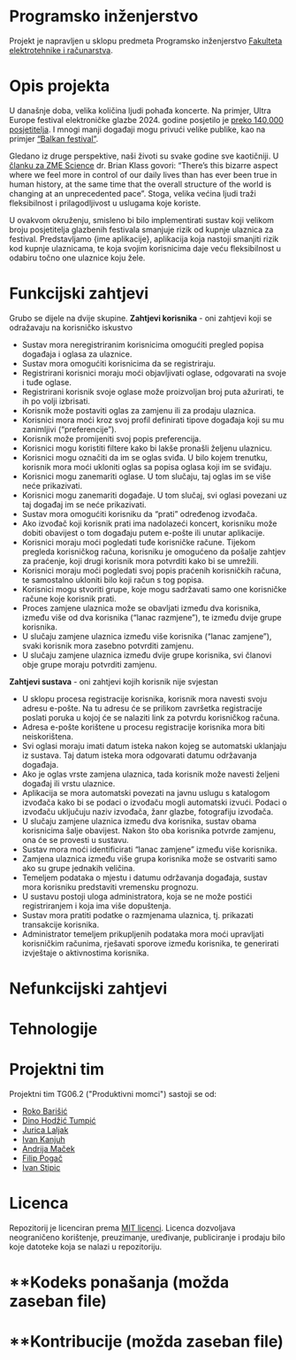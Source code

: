 # Programsko inženjerstvo
Projekt je napravljen u sklopu predmeta Programsko inženjerstvo [Fakulteta elektrotehnike i računarstva](https://www.fer.unizg.hr/). 

# Opis projekta
U današnje doba, velika količina ljudi pohađa koncerte. Na primjer, Ultra Europe festival elektroničke glazbe 2024. godine posjetilo je [preko 140,000 posjetitelja](https://www.festground.com/events/ultra-europe-2024/312). I mnogi manji događaji mogu privući velike publike, kao na primjer [“Balkan festival”](https://www.vecernji.hr/showbiz/balkanske-trap-zvijezde-odrzale-koncert-u-areni-zagreb-desingerica-se-polugol-bacio-u-publiku-1768616). 

Gledano iz druge perspektive, naši životi su svake godine sve kaotičniji. U [članku za ZME Science](https://www.zmescience.com/feature-post/pieces/theres-way-more-chaos-in-our-lives-than-you-think-this-scientist-says-its-empowering/) dr. Brian Klass govori: “There’s this bizarre aspect where we feel more in control of our daily lives than has ever been true in human history, at the same time that the overall structure of the world is changing at an unprecedented pace”. Stoga, velika većina ljudi traži fleksibilnost i prilagodljivost u uslugama koje koriste.

U ovakvom okruženju, smisleno bi bilo implementirati sustav koji velikom broju posjetitelja glazbenih festivala smanjuje rizik od kupnje ulaznica za festival. Predstavljamo {ime aplikacije}, aplikacija koja nastoji smanjiti rizik kod kupnje ulaznicama, te koja svojim korisnicima daje veću fleksibilnost u odabiru točno one ulaznice koju žele. 

# Funkcijski zahtjevi
Grubo se dijele na dvije skupine.
**Zahtjevi korisnika** - oni zahtjevi koji se odražavaju na korisničko iskustvo
* Sustav mora neregistriranim korisnicima omogućiti pregled popisa događaja i oglasa za ulaznice.
* Sustav mora omogućiti korisnicima da se registriraju. 
* Registrirani korisnici moraju moći objavljivati oglase, odgovarati na svoje i tuđe oglase.
* Registrirani korisnik svoje oglase može proizvoljan broj puta ažurirati, te ih po volji izbrisati.
* Korisnik može postaviti oglas za zamjenu ili za prodaju ulaznica.
* Korisnici mora moći kroz svoj profil definirati tipove događaja koji su mu zanimljivi (“preferencije”). 
* Korisnik može promijeniti svoj popis preferencija.
* Korisnici mogu koristiti filtere kako bi lakše pronašli željenu ulaznicu. 
* Korisnici mogu označiti da im se oglas sviđa. U bilo kojem trenutku, korisnik mora moći ukloniti oglas sa popisa oglasa koji im se sviđaju.
* Korisnici mogu zanemariti oglase. U tom slučaju, taj oglas im se više neće prikazivati.
* Korisnici mogu zanemariti događaje. U tom slučaj, svi oglasi povezani uz taj događaj im se neće prikazivati.
* Sustav mora omogućiti korisniku da “prati” određenog izvođača. 
* Ako izvođač koji korisnik prati ima nadolazeći koncert, korisniku može dobiti obavijest o tom događaju putem e-pošte ili unutar aplikacije. 
* Korisnici moraju moći pogledati tuđe korisničke račune. Tijekom pregleda korisničkog računa, korisniku je omogućeno da pošalje zahtjev za praćenje, koji drugi korisnik mora potvrditi kako bi se umrežili.
* Korisnici moraju moći pogledati svoj popis praćenih korisničkih računa, te samostalno ukloniti bilo koji račun s tog popisa.
* Korisnici mogu stvoriti grupe, koje mogu sadržavati samo one korisničke račune koje korisnik prati.
* Proces zamjene ulaznica može se obavljati između dva korisnika, između više od dva korisnika (“lanac razmjene”), te između dvije grupe korisnika.
* U slučaju zamjene ulaznica između više korisnika (“lanac zamjene”), svaki korisnik mora zasebno potvrditi zamjenu.
* U slučaju zamjene ulaznica između dvije grupe korisnika, svi članovi obje grupe moraju potvrditi zamjenu.


**Zahtjevi sustava** - oni zahtjevi kojih korisnik nije svjestan
* U sklopu procesa registracije korisnika, korisnik mora navesti svoju adresu e-pošte. Na tu adresu će se prilikom završetka registracije poslati poruka u kojoj će se nalaziti link za potvrdu korisničkog računa.
* Adresa e-pošte korištene u procesu registracije korisnika mora biti neiskorištena.
* Svi oglasi moraju imati datum isteka nakon kojeg se automatski uklanjaju iz sustava. Taj datum isteka mora odgovarati datumu održavanja događaja.
* Ako je oglas vrste zamjena ulaznica, tada korisnik može navesti željeni događaj ili vrstu ulaznice.
* Aplikacija se mora automatski povezati na javnu uslugu s katalogom izvođača kako bi se podaci o izvođaču mogli automatski izvući. Podaci o izvođaču uključuju naziv izvođača, žanr glazbe, fotografiju izvođača.
* U slučaju zamjene ulaznica između dva korisnika, sustav obama korisnicima šalje obavijest. Nakon što oba korisnika potvrde zamjenu, ona će se provesti u sustavu.
* Sustav mora moći identificirati “lanac zamjene” između više korisnika.
* Zamjena ulaznica između više grupa korisnika može se ostvariti samo ako su grupe jednakih veličina.
* Temeljem podataka o mjestu i datumu održavanja događaja, sustav mora korisniku predstaviti vremensku prognozu. 
* U sustavu postoji uloga administratora, koja se ne može postići registriranjem i koja ima više dopuštenja.
* Sustav mora pratiti podatke o razmjenama ulaznica, tj. prikazati transakcije korisnika.
* Administrator temeljem prikupljenih podataka mora moći upravljati korisničkim računima, rješavati sporove između korisnika, te generirati izvještaje o aktivnostima korisnika.

# Nefunkcijski zahtjevi
# Tehnologije
# Projektni tim
Projektni tim TG06.2 ("Produktivni momci") sastoji se od:
* [Roko Barišić](roko.barisic@fer.unizg.hr)
* [Dino Hodžić Tumpić](dino.hodzic-tumpic@fer.unizg.hr)
* [Jurica Laljak](jurica.laljak@fer.unizg.hr)
* [Ivan Kanjuh](ivan.kanjuh@fer.unizg.hr)
* [Andrija Maček](andrija.macek@fer.unizg.hr)
* [Filip Pogač](filip.pogac@fer.unizg.hr)
* [Ivan Stipic](ivan.stipic@fer.unizg.hr)
# Licenca
Repozitorij je licenciran prema [MIT licenci](https://opensource.org/license/mit). Licenca dozvoljava neograničeno korištenje, preuzimanje, uređivanje, publiciranje i
prodaju bilo koje datoteke koja se nalazi u repozitoriju. 
# **Kodeks ponašanja (možda zaseban file)
# **Kontribucije (možda zaseban file)
